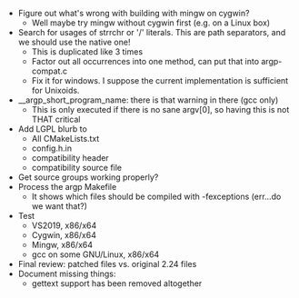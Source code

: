 * Figure out what's wrong with building with mingw on cygwin?
  * Well maybe try mingw without cygwin first (e.g. on a Linux box)
* Search for usages of strrchr or '/' literals. This are path separators, and we should use the native one!
  * This is duplicated like 3 times
  * Factor out all occurrences into one method, can put that into argp-compat.c
  * Fix it for windows. I suppose the current implementation is sufficient for Unixoids.
* __argp_short_program_name: there is that warning in there (gcc only)
  * This is only executed if there is no sane argv[0], so having this is not THAT critical
* Add LGPL blurb to
  * All CMakeLists.txt
  * config.h.in
  * compatibility header
  * compatibility source file
* Get source groups working properly?
* Process the argp Makefile
  * It shows which files should be compiled with -fexceptions (err...do we want that?)
* Test
  * VS2019, x86/x64
  * Cygwin, x86/x64
  * Mingw, x86/x64
  * gcc on some GNU/Linux, x86/x64
* Final review: patched files vs. original 2.24 files
* Document missing things:
  * gettext support has been removed altogether

